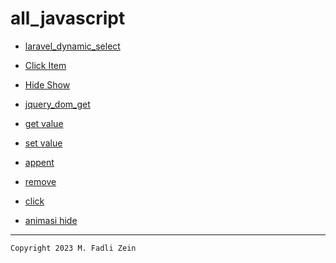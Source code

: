 # all_javascript

- [laravel_dynamic_select](https://github.com/gzeinnumer/laravel_dynamic_select)

- [Click Item](https://www.w3schools.com/jquery/tryit.asp?filename=tryjquery_event_click)
- [Hide Show](https://www.w3schools.com/jquery/tryit.asp?filename=tryjquery_hide_show)
- [jquery_dom_get](https://www.w3schools.com/jquery/jquery_dom_get.asp)
- [get value](https://www.w3schools.com/jquery/tryit.asp?filename=tryjquery_dom_html_get)
- [set value](https://www.w3schools.com/jquery/jquery_dom_set.asp)
- [appent](https://www.w3schools.com/jquery/jquery_dom_add.asp)
- [remove](https://www.w3schools.com/jquery/jquery_dom_remove.asp)
- [click](https://www.w3schools.com/jquery/jquery_callback.asp)
- [animasi hide](https://www.w3schools.com/jquery/jquery_chaining.asp)

---

```
Copyright 2023 M. Fadli Zein
```
